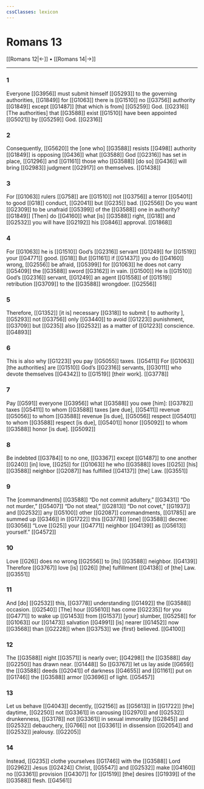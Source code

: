 ```yaml
---
cssClasses: lexicon
---
```


# Romans 13

[[Romans 12|←]] • [[Romans 14|→]]

---

### 1
Everyone [[G3956]] must submit himself [[G5293]] to the governing authorities, [[G1849]] for [[G1063]] there is [[G1510]] no [[G3756]] authority [[G1849]] except [[G1487]] [that which is from] [[G5259]] God. [[G2316]] [The authorities] that [[G3588]] exist [[G1510]] have been appointed [[G5021]] by [[G5259]] God. [[G2316]]

### 2
Consequently, [[G5620]] the [one who] [[G3588]] resists [[G498]] authority [[G1849]] is opposing [[G436]] what [[G3588]] God [[G2316]] has set in place, [[G1296]] and [[G1161]] those who [[G3588]] [do so] [[G436]] will bring [[G2983]] judgment [[G2917]] on themselves. [[G1438]]

### 3
For [[G1063]] rulers [[G758]] are [[G1510]] not [[G3756]] a terror [[G5401]] to good [[G18]] conduct, [[G2041]] but [[G235]] bad. [[G2556]] Do you want [[G2309]] to be unafraid [[G5399]] of the [[G3588]] one in authority? [[G1849]] [Then] do [[G4160]] what [is] [[G3588]] right, [[G18]] and [[G2532]] you will have [[G2192]] his [[G846]] approval. [[G1868]]

### 4
For [[G1063]] he is [[G1510]] God’s [[G2316]] servant [[G1249]] for [[G1519]] your [[G4771]] good. [[G18]] But [[G1161]] if [[G1437]] you do [[G4160]] wrong, [[G2556]] be afraid, [[G5399]] for [[G1063]] he does not carry [[G5409]] the [[G3588]] sword [[G3162]] in vain. [[G1500]] He is [[G1510]] God’s [[G2316]] servant, [[G1249]] an agent [[G1558]] of [[G1519]] retribution [[G3709]] to the [[G3588]] wrongdoer. [[G2556]]

### 5
Therefore, [[G1352]] [it is] necessary [[G318]] to submit [ to authority ], [[G5293]] not [[G3756]] only [[G3440]] to avoid [[G1223]] punishment, [[G3709]] but [[G235]] also [[G2532]] as a matter of [[G1223]] conscience. [[G4893]]

### 6
This is also why [[G1223]] you pay [[G5055]] taxes. [[G5411]] For [[G1063]] [the authorities] are [[G1510]] God’s [[G2316]] servants, [[G3011]] who devote themselves [[G4342]] to [[G1519]] [their work]. [[G3778]]

### 7
Pay [[G591]] everyone [[G3956]] what [[G3588]] you owe [him]: [[G3782]] taxes [[G5411]] to whom [[G3588]] taxes [are due], [[G5411]] revenue [[G5056]] to whom [[G3588]] revenue [is due], [[G5056]] respect [[G5401]] to whom [[G3588]] respect [is due], [[G5401]] honor [[G5092]] to whom [[G3588]] honor [is due]. [[G5092]]

### 8
Be indebted [[G3784]] to no one, [[G3367]] except [[G1487]] to one another [[G240]] [in] love, [[G25]] for [[G1063]] he who [[G3588]] loves [[G25]] [his] [[G3588]] neighbor [[G2087]] has fulfilled [[G4137]] [the] Law. [[G3551]]

### 9
The [commandments] [[G3588]] “Do not commit adultery,” [[G3431]] “Do not murder,” [[G5407]] “Do not steal,” [[G2813]] “Do not covet,” [[G1937]] and [[G2532]] any [[G5100]] other [[G2087]] commandments, [[G1785]] are summed up [[G346]] in [[G1722]] this [[G3778]] [one] [[G3588]] decree: [[G3056]] “Love [[G25]] your [[G4771]] neighbor [[G4139]] as [[G5613]] yourself.” [[G4572]]

### 10
Love [[G26]] does no wrong [[G2556]] to [its] [[G3588]] neighbor. [[G4139]] Therefore [[G3767]] love [is] [[G26]] [the] fulfillment [[G4138]] of [the] Law. [[G3551]]

### 11
And [do] [[G2532]] this, [[G3778]] understanding [[G1492]] the [[G3588]] occasion. [[G2540]] [The] hour [[G5610]] has come [[G2235]] for you [[G4771]] to wake up [[G1453]] from [[G1537]] [your] slumber, [[G5258]] for [[G1063]] our [[G1473]] salvation [[G4991]] [is] nearer [[G1452]] now [[G3568]] than [[G2228]] when [[G3753]] we {first} believed. [[G4100]]

### 12
The [[G3588]] night [[G3571]] is nearly over; [[G4298]] the [[G3588]] day [[G2250]] has drawn near. [[G1448]] So [[G3767]] let us lay aside [[G659]] the [[G3588]] deeds [[G2041]] of darkness [[G4655]] and [[G1161]] put on [[G1746]] the [[G3588]] armor [[G3696]] of light. [[G5457]]

### 13
Let us behave [[G4043]] decently, [[G2156]] as [[G5613]] in [[G1722]] [the] daytime, [[G2250]] not [[G3361]] in carousing [[G2970]] and [[G2532]] drunkenness, [[G3178]] not [[G3361]] in sexual immorality [[G2845]] and [[G2532]] debauchery, [[G766]] not [[G3361]] in dissension [[G2054]] and [[G2532]] jealousy. [[G2205]]

### 14
Instead, [[G235]] clothe yourselves [[G1746]] with the [[G3588]] Lord [[G2962]] Jesus [[G2424]] Christ, [[G5547]] and [[G2532]] make [[G4160]] no [[G3361]] provision [[G4307]] for [[G1519]] [the] desires [[G1939]] of the [[G3588]] flesh. [[G4561]]

